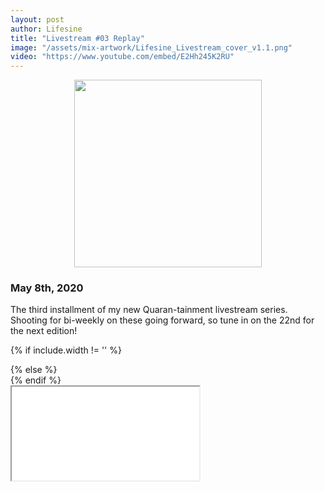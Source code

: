 ```yaml
---
layout: post
author: Lifesine
title: "Livestream #03 Replay"
image: "/assets/mix-artwork/Lifesine_Livestream_cover_v1.1.png"
video: "https://www.youtube.com/embed/E2Hh245K2RU"
---
```


<div style="text-align:center"><img src="{{ page.image }}" width="300px" height="auto" /></div>

### May 8th, 2020

The third installment of my new Quaran-tainment livestream series. Shooting for bi-weekly on these going forward, so tune in on the 22nd for the next edition!

{% if include.width != '' %}
  <div style="width: {{include.width}}; margin:0 auto;">
{% else %}
  <div>
{% endif %}
  <div class="ytcontainer">
    <iframe class="yt" allowfullscreen src="{{ page.video }}"></iframe>
  </div>
</div>

<!-- original hand-sized youtube iframe
<div style="text-align:center;padding-top:10px">
	<iframe allow="accelerometer; autoplay; encrypted-media; gyroscope; picture-in-picture" allowfullscreen="" frameborder="0" width="360px" height="202px" src="{{ page.video }}"></iframe>
</div>
-->